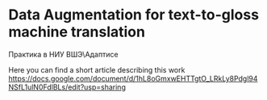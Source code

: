 # Data Augmentation for text-to-gloss machine translation

Практика в НИУ ВШЭ\Адаптисе

Here you can find a short article describing this work https://docs.google.com/document/d/1hL8oGmxwEHTTgtO_LRkLy8Pdgl94NSfL1ulN0FdlBLs/edit?usp=sharing
